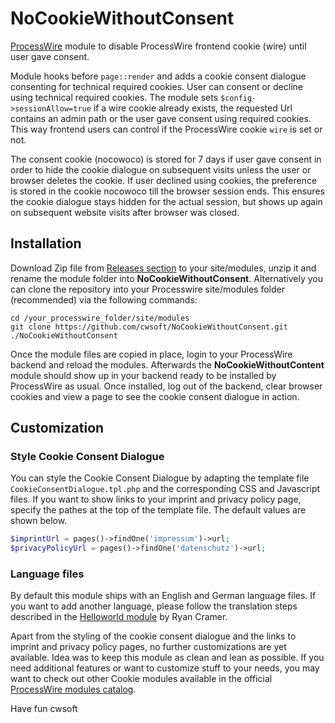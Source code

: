 # NoCookieWithoutConsent

[ProcessWire](https://processwire.com) module to disable ProcessWire frontend cookie (wire) until user gave consent.

Module hooks before `page::render` and adds a cookie consent dialogue consenting for technical required cookies. User can consent or decline using technical required cookies. The module sets `$config->sessionAllow=true` if a wire cookie already exists, the requested Url contains an admin path or the user gave consent using required cookies. This way frontend users can control if the ProcessWire cookie `wire` is set or not.

The consent cookie (nocowoco) is stored for 7 days if user gave consent in order to hide the cookie dialogue on subsequent visits unless the user or browser deletes the cookie. If user declined using cookies, the preference is stored in the cookie nocowoco till the browser session ends. This ensures the cookie dialogue stays hidden for the actual session, but shows up again on subsequent website visits after browser was closed. 

## Installation

Download Zip file from [Releases section](https://github.com/cwsoft/NoCookieWithoutConsent/releases) to your site/modules, unzip it and rename the module folder into **NoCookieWithoutConsent**. Alternatively you can clone the repository into your Processwire site/modules folder (recommended) via the following commands:

```
cd /your_processwire_folder/site/modules
git clone https://github.com/cwsoft/NoCookieWithoutConsent.git ./NoCookieWithoutConsent
```

Once the module files are copied in place, login to your ProcessWire backend and reload the modules. Afterwards the **NoCookieWithoutContent** module should show up in your backend ready to be installed by ProcessWire as usual. Once installed, log out of the backend, clear browser cookies and view a page to see the cookie consent dialogue in action.

## Customization

### Style Cookie Consent Dialogue

You can style the Cookie Consent Dialogue by adapting the template file `CookieConsentDialogue.tpl.php` and the corresponding CSS and Javascript files. If you want to show links to your imprint and privacy policy page, specify the pathes at the top of the template file. The default values are shown below.

```PHP
$imprintUrl = pages()->findOne('impressum')->url;
$privacyPolicyUrl = pages()->findOne('datenschutz')->url;
```

### Language files

By default this module ships with an English and German language files. If you want to add another language, please follow the translation steps described in the [Helloworld module](https://processwire.com/modules/helloworld/) by Ryan Cramer.

Apart from the styling of the cookie consent dialogue and the links to imprint and privacy policy pages, no further customizations are yet available. Idea was to keep this module as clean and lean as possible. If you need additional features or want to customize stuff to your needs, you may want to check out other Cookie modules available in the official [ProcessWire modules catalog](https://processwire.com/search/?q=cookie&t=Modules).

Have fun
cwsoft
